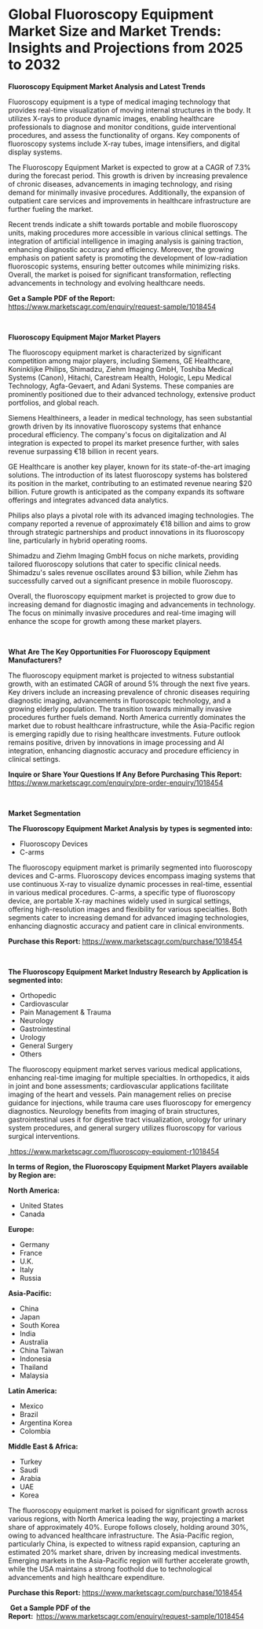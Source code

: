 <p><h1>Global Fluoroscopy Equipment Market Size and Market Trends: Insights and Projections from 2025 to 2032</h1></p><p><strong>Fluoroscopy Equipment Market Analysis and Latest Trends</strong></p>
<p><p>Fluoroscopy equipment is a type of medical imaging technology that provides real-time visualization of moving internal structures in the body. It utilizes X-rays to produce dynamic images, enabling healthcare professionals to diagnose and monitor conditions, guide interventional procedures, and assess the functionality of organs. Key components of fluoroscopy systems include X-ray tubes, image intensifiers, and digital display systems.</p><p>The Fluoroscopy Equipment Market is expected to grow at a CAGR of 7.3% during the forecast period. This growth is driven by increasing prevalence of chronic diseases, advancements in imaging technology, and rising demand for minimally invasive procedures. Additionally, the expansion of outpatient care services and improvements in healthcare infrastructure are further fueling the market. </p><p>Recent trends indicate a shift towards portable and mobile fluoroscopy units, making procedures more accessible in various clinical settings. The integration of artificial intelligence in imaging analysis is gaining traction, enhancing diagnostic accuracy and efficiency. Moreover, the growing emphasis on patient safety is promoting the development of low-radiation fluoroscopic systems, ensuring better outcomes while minimizing risks. Overall, the market is poised for significant transformation, reflecting advancements in technology and evolving healthcare needs.</p></p>
<p><strong>Get a Sample PDF of the Report:&nbsp;</strong> <a href="https://www.marketscagr.com/enquiry/request-sample/1018454?utm_campaign=3317&utm_medium=2&utm_source=Github&utm_content=ia&utm_term=13042025&utm_id=fluoroscopy-equipment">https://www.marketscagr.com/enquiry/request-sample/1018454</a></p>
<p>&nbsp;</p>
<p><strong>Fluoroscopy Equipment Major Market Players</strong></p>
<p><p>The fluoroscopy equipment market is characterized by significant competition among major players, including Siemens, GE Healthcare, Koninklijke Philips, Shimadzu, Ziehm Imaging GmbH, Toshiba Medical Systems (Canon), Hitachi, Carestream Health, Hologic, Lepu Medical Technology, Agfa-Gevaert, and Adani Systems. These companies are prominently positioned due to their advanced technology, extensive product portfolios, and global reach.</p><p>Siemens Healthineers, a leader in medical technology, has seen substantial growth driven by its innovative fluoroscopy systems that enhance procedural efficiency. The company's focus on digitalization and AI integration is expected to propel its market presence further, with sales revenue surpassing €18 billion in recent years.</p><p>GE Healthcare is another key player, known for its state-of-the-art imaging solutions. The introduction of its latest fluoroscopy systems has bolstered its position in the market, contributing to an estimated revenue nearing $20 billion. Future growth is anticipated as the company expands its software offerings and integrates advanced data analytics.</p><p>Philips also plays a pivotal role with its advanced imaging technologies. The company reported a revenue of approximately €18 billion and aims to grow through strategic partnerships and product innovations in its fluoroscopy line, particularly in hybrid operating rooms.</p><p>Shimadzu and Ziehm Imaging GmbH focus on niche markets, providing tailored fluoroscopy solutions that cater to specific clinical needs. Shimadzu's sales revenue oscillates around $3 billion, while Ziehm has successfully carved out a significant presence in mobile fluoroscopy.</p><p>Overall, the fluoroscopy equipment market is projected to grow due to increasing demand for diagnostic imaging and advancements in technology. The focus on minimally invasive procedures and real-time imaging will enhance the scope for growth among these market players.</p></p>
<p>&nbsp;</p>
<p><strong>What Are The Key Opportunities For Fluoroscopy Equipment Manufacturers?</strong></p>
<p><p>The fluoroscopy equipment market is projected to witness substantial growth, with an estimated CAGR of around 5% through the next five years. Key drivers include an increasing prevalence of chronic diseases requiring diagnostic imaging, advancements in fluoroscopic technology, and a growing elderly population. The transition towards minimally invasive procedures further fuels demand. North America currently dominates the market due to robust healthcare infrastructure, while the Asia-Pacific region is emerging rapidly due to rising healthcare investments. Future outlook remains positive, driven by innovations in image processing and AI integration, enhancing diagnostic accuracy and procedure efficiency in clinical settings.</p></p>
<p><strong>Inquire or Share Your Questions If Any Before Purchasing This Report:</strong> <a href="https://www.marketscagr.com/enquiry/pre-order-enquiry/1018454?utm_campaign=3317&utm_medium=2&utm_source=Github&utm_content=ia&utm_term=13042025&utm_id=fluoroscopy-equipment">https://www.marketscagr.com/enquiry/pre-order-enquiry/1018454</a></p>
<p>&nbsp;</p>
<p><strong>Market Segmentation</strong></p>
<p><strong>The Fluoroscopy Equipment Market Analysis by types is segmented into:</strong></p>
<p><ul><li>Fluoroscopy Devices</li><li>C-arms</li></ul></p>
<p><p>The fluoroscopy equipment market is primarily segmented into fluoroscopy devices and C-arms. Fluoroscopy devices encompass imaging systems that use continuous X-ray to visualize dynamic processes in real-time, essential in various medical procedures. C-arms, a specific type of fluoroscopy device, are portable X-ray machines widely used in surgical settings, offering high-resolution images and flexibility for various specialties. Both segments cater to increasing demand for advanced imaging technologies, enhancing diagnostic accuracy and patient care in clinical environments.</p></p>
<p><strong>Purchase this Report:&nbsp;</strong><a href="https://www.marketscagr.com/purchase/1018454?utm_campaign=3317&utm_medium=2&utm_source=Github&utm_content=ia&utm_term=13042025&utm_id=fluoroscopy-equipment">https://www.marketscagr.com/purchase/1018454</a></p>
<p>&nbsp;</p>
<p><strong>The Fluoroscopy Equipment Market Industry Research by Application is segmented into:</strong></p>
<p><ul><li>Orthopedic</li><li>Cardiovascular</li><li>Pain Management & Trauma</li><li>Neurology</li><li>Gastrointestinal</li><li>Urology</li><li>General Surgery</li><li>Others</li></ul></p>
<p><p>The fluoroscopy equipment market serves various medical applications, enhancing real-time imaging for multiple specialties. In orthopedics, it aids in joint and bone assessments; cardiovascular applications facilitate imaging of the heart and vessels. Pain management relies on precise guidance for injections, while trauma care uses fluoroscopy for emergency diagnostics. Neurology benefits from imaging of brain structures, gastrointestinal uses it for digestive tract visualization, urology for urinary system procedures, and general surgery utilizes fluoroscopy for various surgical interventions.</p></p>
<p><a href="https://www.marketscagr.com/fluoroscopy-equipment-r1018454?utm_campaign=3317&utm_medium=2&utm_source=Github&utm_content=ia&utm_term=13042025&utm_id=fluoroscopy-equipment">&nbsp;https://www.marketscagr.com/fluoroscopy-equipment-r1018454</a></p>
<p><strong>In terms of Region, the Fluoroscopy Equipment Market Players available by Region are:</strong></p>
<p>
    <p> <strong> North America: </strong>
        <ul>
            <li>United States</li>
            <li>Canada</li>
        </ul>
        </p> 
    <p> <strong> Europe: </strong>
        <ul>
            <li>Germany</li>
            <li>France</li>
            <li>U.K.</li>
            <li>Italy</li>
            <li>Russia</li>
        </ul>
        </p> 
    <p> <strong> Asia-Pacific: </strong>
        <ul>
            <li>China</li>
            <li>Japan</li>
            <li>South Korea</li>
            <li>India</li>
            <li>Australia</li>
            <li>China Taiwan</li>
            <li>Indonesia</li>
            <li>Thailand</li>
            <li>Malaysia</li>
        </ul>
        </p> 
    <p> <strong> Latin America: </strong>
        <ul>
            <li>Mexico</li>
            <li>Brazil</li>
            <li>Argentina Korea</li>
            <li>Colombia</li>
        </ul>
        </p> 
    <p> <strong> Middle East & Africa: </strong>
        <ul>
            <li>Turkey</li>
            <li>Saudi</li>
            <li>Arabia</li>
            <li>UAE</li>
            <li>Korea</li>
        </ul>
    </p>
    </p>
<p><p>The fluoroscopy equipment market is poised for significant growth across various regions, with North America leading the way, projecting a market share of approximately 40%. Europe follows closely, holding around 30%, owing to advanced healthcare infrastructure. The Asia-Pacific region, particularly China, is expected to witness rapid expansion, capturing an estimated 20% market share, driven by increasing medical investments. Emerging markets in the Asia-Pacific region will further accelerate growth, while the USA maintains a strong foothold due to technological advancements and high healthcare expenditure.</p></p>
<p><strong>Purchase this Report: </strong><a href="https://www.marketscagr.com/purchase/1018454?utm_campaign=3317&utm_medium=2&utm_source=Github&utm_content=ia&utm_term=13042025&utm_id=fluoroscopy-equipment">https://www.marketscagr.com/purchase/1018454</a></p>
<p>&nbsp;<strong>Get a Sample PDF of the Report:&nbsp;&nbsp;</strong><a href="https://www.marketscagr.com/enquiry/request-sample/1018454?utm_campaign=3317&utm_medium=2&utm_source=Github&utm_content=ia&utm_term=13042025&utm_id=fluoroscopy-equipment">https://www.marketscagr.com/enquiry/request-sample/1018454</a></p>
<p><strong></strong></p>
<p><p></p><p></p><p></p></p>